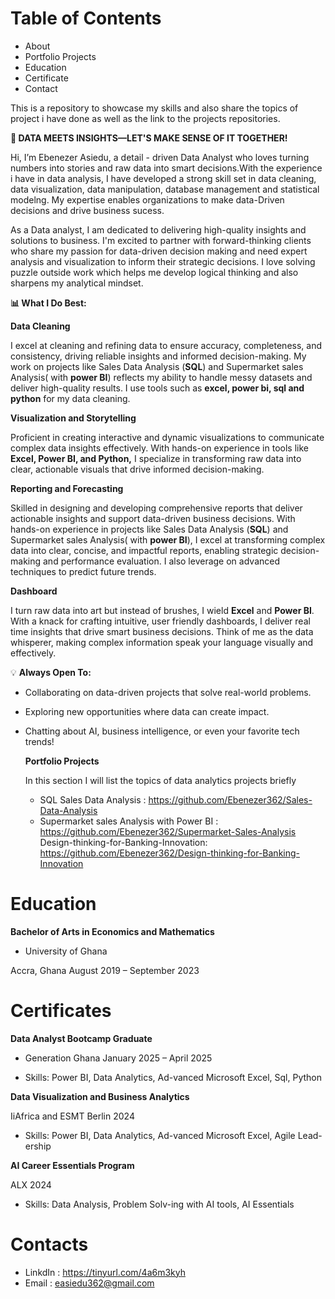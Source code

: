 # Table of Contents
- About
- Portfolio Projects
- Education
- Certificate
- Contact

This is a repository to showcase my skills and also share the topics of project i have done as well as the link to the projects repositories.





**🚀 DATA MEETS INSIGHTS—LET'S MAKE SENSE OF IT TOGETHER!**

Hi, I’m Ebenezer Asiedu, a detail - driven Data Analyst who loves turning numbers 
into stories and raw data into smart decisions.With the experience i have in data analysis,
I have developed a strong skill set in data cleaning, data visualization, data manipulation, database management
and statistical modelng. My expertise enables organizations to make data-Driven decisions and drive business sucess.

As a Data analyst, I am dedicated to delivering high-quality insights and solutions to business. I'm excited to partner with forward-thinking clients
who share my passion for data-driven decision making and need expert analysis and visualization to inform their strategic decisions.
I love solving puzzle outside work which helps me develop logical thinking and also sharpens my analytical mindset.


**📊 What I Do Best:**

**Data Cleaning**

  I excel at cleaning and refining data to ensure accuracy, completeness, and consistency,
  driving reliable insights and informed decision-making. My work on projects like Sales Data Analysis (**SQL**)
  and Supermarket sales Analysis( with **power BI**)  reflects my ability to handle messy datasets and deliver high-quality results.
  I use tools such as **excel, power bi, sql and python** for my data cleaning.
  
**Visualization and Storytelling**

Proficient in creating interactive and dynamic visualizations to communicate complex data insights effectively.
With hands-on experience in tools like **Excel, Power BI, and Python,** I specialize in transforming raw data into clear, 
actionable visuals that drive informed decision-making.

**Reporting and Forecasting**

Skilled in designing and developing comprehensive reports that deliver actionable insights and support data-driven 
business decisions. With hands-on experience in projects like Sales Data Analysis (**SQL**) and  Supermarket sales Analysis( with **power BI**),
I excel at transforming complex data into clear, concise, and impactful reports, enabling strategic decision-making and performance evaluation.
I also leverage on advanced techniques to predict future trends.

**Dashboard**

I turn raw data into art but instead of brushes, I wield **Excel** and **Power BI**. With a knack for crafting intuitive,
user friendly dashboards, I deliver real time insights that drive smart business decisions. 
Think of me as the data whisperer, making complex information speak your language visually and effectively.




💡 **Always Open To:**

- Collaborating on data-driven projects that solve real-world problems.
- Exploring new opportunities where data can create impact.
- Chatting about AI, business intelligence, or even your favorite tech trends!






 
  
  **Portfolio Projects**
  
  In this section I will list the topics of data analytics projects briefly

  - SQL Sales Data Analysis :  https://github.com/Ebenezer362/Sales-Data-Analysis
  - Supermarket sales Analysis with Power BI : https://github.com/Ebenezer362/Supermarket-Sales-Analysis
    Design-thinking-for-Banking-Innovation: https://github.com/Ebenezer362/Design-thinking-for-Banking-Innovation

# Education
**Bachelor of Arts in Economics and Mathematics**

- University of Ghana

Accra, Ghana         August 2019 – September 2023
# Certificates

**Data Analyst Bootcamp Graduate**

- Generation Ghana                January 2025 – April 2025
  
- Skills: Power BI, Data Analytics, Ad-vanced Microsoft Excel, Sql, Python

**Data Visualization and Business Analytics**
  
IiAfrica and ESMT Berlin              2024

- Skills: Power BI, Data Analytics, Ad-vanced Microsoft Excel, Agile Lead-ership

**AI Career Essentials Program**
  
ALX                   2024


- Skills: Data Analysis, Problem Solv-ing with AI tools, AI Essentials

# Contacts
- LinkdIn : https://tinyurl.com/4a6m3kyh
- Email   : easiedu362@gmail.com





